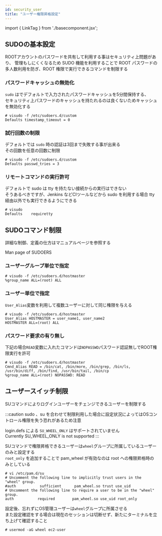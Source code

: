 ```yaml
---
id: security_user
title: "ユーザー権限昇格設定"
---
```

import { LinkTag } from './basecomponent.jsx';

## SUDOの基本設定
ROOTアカウントのパスワードを共有して利用する事はセキュリティ上問題があり、
管理もしにくくなるため SUDO 機能を利用することで ROOT パスワードの多人数利用を防ぎ、ROOT 権限で実行できるコマンドを制限する  

### パスワードキャッシュの無効化  
`sudo` はでデフォルトで入力されたパスワードキャッシュを5分間保持する、  
セキュリティ上パスワードのキャッシュを持たれるのは良くないためキャッシュを無効化する  

```
# visudo -f /etc/sudoers.d/custom
Defaults timestamp_timeout = 0
```

### 試行回数の制限  
デフォルトでは `sudo` 時の認証は3回まで失敗する事が出来る  
その回数を任意の回数に制限  

```
# visudo -f /etc/sudoers.d/custom
Defaults passwd_tries = 3
```

### リモートコマンドの実行許可  
デフォルトで sudo は tty を持たない接続からの実行はできない  
そうあるべきですが、Jenkins などCIツールなどから sudo を利用する場合 tty 経由以外でも実行できるようにできる  

```
# visudo
Defaults    requiretty
```

## SUDOコマンド制限
詳細な制御、定義の仕方はマニュアルページを参照する  

<LinkTag url="https://linuxjm.osdn.jp/html/sudo/man5/sudoers.5.html">Man page of SUDOERS</LinkTag>  

### ユーザーグループ単位で指定  

```
# visudo -f /etc/sudoers.d/hostmaster
%group_name ALL=(root) ALL
```

### ユーザー単位で指定  
`User_Alias`変数を利用して複数ユーザーに対して同じ権限を与える  

```
# visudo -f /etc/sudoers.d/hostmaster
User_Alias HOSTMASTER = user_name1, user_name2
HOSTMASTER ALL=(root) ALL
```

### パスワード要求の有り無し  
下記の場合`READ`変数に入れたコマンドは`NOPASSWD`パスワード認証無しでROOT権限実行を許可  

```
# visudo -f /etc/sudoers.d/hostmaster
Cmnd_Alias READ = /bin/cat, /bin/more, /bin/grep, /bin/ls, /usr/bin/diff, /bin/find, /usr/bin/tail, /bin/cp
%group_name ALL=(root) NOPASSWD: READ
```

## ユーザースイッチ制限
SUコマンドによりログインユーザーをチェンジできるユーザーを制限する  

:::caution
sudo 、su を合わせて制限利用した場合に設定状況によってはOSコントロール権限を失う恐れがあるため注意  

login.defs による `SU_WHEEL_ONLY` はサポートされていません  
Currently SU_WHEEL_ONLY is not supported
:::

SUコマンドで権限昇格できるユーザーは`wheel`グループに所属しているユーザーのみと設定する  
`root_only` を追加することで pam_wheel が有効なのは root への権限昇格時のみとしている  

```
# vi /etc/pam.d/su
# Uncomment the following line to implicitly trust users in the "wheel" group.
#auth           sufficient      pam_wheel.so trust use_uid
# Uncomment the following line to require a user to be in the "wheel" group.
auth           required        pam_wheel.so use_uid root_only
```

設定後、忘れずにOS管理ユーザーは`wheel`グループに所属させる  
また設定確認をする場合は現在のセッションは切断せず、新たにターミナルを立ち上げて確認すること  

```
# usermod -aG wheel ec2-user
```
